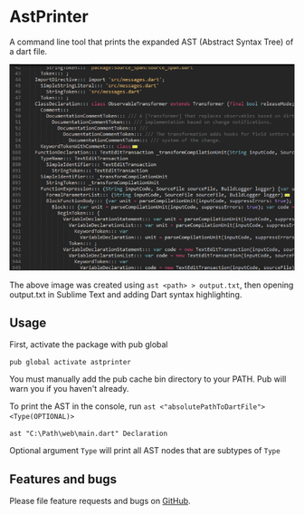 # AstPrinter

A command line tool that prints the expanded AST (Abstract Syntax Tree) of a dart file.

![Output example](https://raw.githubusercontent.com/GeKorm/docimages/master/astprinter/AST.png)

The above image was created using ```ast <path> > output.txt```, then
opening output.txt in Sublime Text and adding Dart syntax highlighting.

## Usage

First, activate the package with pub global

    pub global activate astprinter
You must manually add the pub cache bin directory to your PATH.
Pub will warn you if you haven't already.
    
To print the AST in the console, run ```ast <"absolutePathToDartFile"> <Type(OPTIONAL)>```

    ast "C:\Path\web\main.dart" Declaration
Optional argument ```Type``` will print all AST nodes that are subtypes of ```Type```

## Features and bugs

Please file feature requests and bugs on [GitHub][tracker].

[tracker]: https://github.com/GeKorm/astprinter/issues/new
